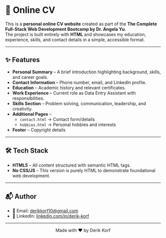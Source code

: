 # 💼 Online CV

This is a **personal online CV website** created as part of the **The Complete Full-Stack Web Development Bootcamp by Dr. Angela Yu**.  
The project is built entirely with **HTML** and showcases my education, experience, skills, and contact details in a simple, accessible format.  

---

## ✨ Features

- **Personal Summary** – A brief introduction highlighting background, skills, and career goals.  
- **Contact Information** – Phone number, email, and LinkedIn profile.  
- **Education** – Academic history and relevant certificates.  
- **Work Experience** – Current role as Data Entry Assistant with responsibilities.  
- **Skills Section** – Problem solving, communication, leadership, and creativity.  
- **Additional Pages** –  
  - `contact.html` → Contact form/details  
  - `hobbies.html` → Personal hobbies and interests  
- **Footer** – Copyright details  

---

## 🛠 Tech Stack

- **HTML5** – All content structured with semantic HTML tags.  
- **No CSS/JS** – This version is purely HTML to demonstrate foundational web development.  

---

## 📬 Author

- 📧 Email: derikkorf10@gmail.com  
- 🔗 LinkedIn: [linkedin.com/in/derik-korf](https://www.linkedin.com/in/derik-korf)

---

<p align="center">Made with ❤️ by Derik Korf</p>
